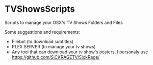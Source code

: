 # TVShowsScripts
Scripts to manage your OSX's TV Shows Folders and Files

Some suggestions and requirements:
- Filebot (to download subtitles)
- PLEX SERVER (to manage your tv shows)
- Any tool that can download your tv show's posters, I personaly use https://github.com/SiCKRAGETV/SickRage/
